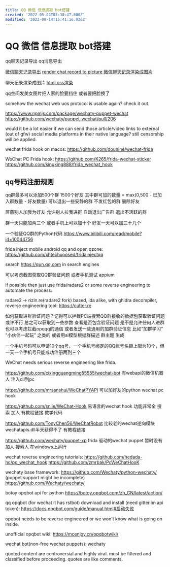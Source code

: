 ```yaml
---
title: QQ 微信 信息提取 bot搭建
created: '2022-05-24T05:30:47.000Z'
modified: '2022-08-14T15:41:16.026Z'
---
```


# QQ 微信 信息提取 bot搭建

qq聊天记录导出 qq消息导出

[微信聊天记录导出](https://github.com/ppwwyyxx/wechat-dump) [render chat record to picture 微信聊天记录渲染成图片](https://github.com/ppwwyyxx/wechat-dump/blob/master/dump-html.py)

聊天记录渲染成图片 [html css渲染](https://blog.csdn.net/weixin_42298415/article/details/117871213)

qq空间发美女图片把人家的脸要挡住 或者要把脸换了

somehow the wechat web uos protocol is usable again? check it out.

https://www.npmjs.com/package/wechaty-puppet-wechat
https://github.com/wechaty/puppet-wechat/pull/206

would it be a lot easier if we can send those article/video links to external (out of gfw) social media platforms in their native language? still censorship will be applied.

wechat frida hook on macos:
https://github.com/dounine/wechat-frida

WeChat PC Frida hook:
https://github.com/K265/frida-wechat-sticker
https://github.com/kingking888/frida_wechat_hook

## qq号码注册规则

qq群最多可以添加500个群 1500个好友 其中群可加的数量 = max(0,500 - 已加入群数量 - 好友数量)
可以退出一些安静的群 不发红包的群 删除好友

屏蔽别人加我为好友 允许别人拉我进群 自动退出广告群 退出不活跃的群

群一天只能加两三个 或者手机上可以加十个
好友一天可以加三十几个

一个验证QQ群的Python代码
https://www.bilibili.com/read/mobile?id=10044756

frida inject mobile android qq and open qzone:
https://github.com/xhtechxposed/fridainjectqq

search https://qun.qq.com in search engines

可以考虑截图获取QQ群验证问题 或者手机测试 appium

if possible then just use frida/radare2 or some reverse engineering to automate the process.

radare2 -> rizin.re(radare2 fork) based, ida alike, with ghidra decompiler, reverse engineering tool:
https://cutter.re

如何获取进群验证问题？记得可以拦截PC端搜索QQ群接收的数据包获取验证问题 或许不行 总之可以获取到一些参数 查看是否包含验证问题 是不是允许任何人进群 也可以考虑拦截opqqq的通信 或者发送一些通用的加群验证信息 比如“加群学习” “小伙伴一起玩” 之类的 或者用ai模型根据群描述 群主题 生成

一个手机号码可以申请10个qq号，一个手机号绑定的QQ帐号名额上限为10个，但一天一个手机号只能成功注册两到三个

WeChat needs serious reverse engineering like frida.

https://github.com/cixingguangming55555/wechat-bot
有webapi的微信机器人 注入dll到pc

https://github.com/mrsanshui/WeChatPYAPI
可以加好友的python wechat pc hook

https://github.com/snlie/WeChat-Hook
易语言的wechat hook 功能非常全 搜索 加人 有教程链接 教学代码

https://github.com/TonyChen56/WeChatRobot
比较老的wechat逆向模块 wechatapis.dll半天获得不了 有教程链接

https://github.com/wechaty/puppet-xp
frida 驱动的wechat puppet 暂时没有加人 搜索人 在windows上运行

wechat reverse engineering tutorials:
https://github.com/hedada-hc/pc_wechat_hook
https://github.com/zmrbak/PcWeChatHooK

wechaty base framework:
https://github.com/Wechaty/python-wechaty/ (puppet support might be incomplete)
https://github.com/Wechaty/wechaty/

botoy opqbot api for python
https://botoy.opqbot.com/zh_CN/latest/action/

qq opqbot (for wechat it has rstbot) download and install (need gitter.im api token):
https://docs.opqbot.com/guide/manual.html#启动失败

opqbot needs to be reverse engineered or we won't know what is going on inside.

unofficial opqbot wiki:
https://mcenjoy.cn/opqbotwiki/

wechat bot(non-free wechat puppets):
wechaty

quoted content are controversial and highly viral. must be filtered and classified before proceeding.
quotes are like comments.
